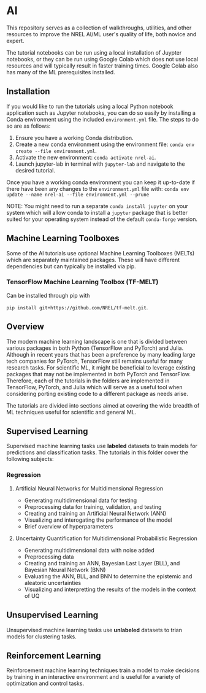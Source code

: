 # AI

This repository serves as a collection of walkthroughs, utilities, and other resources to improve the NREL AI/ML user's quality of life, both novice and expert.

The tutorial notebooks can be run using a local installation of Juypter notebooks, or they can be run using Google Colab which does not use local resources and will typically result in faster training times. Google Colab also has many of the ML prerequisites installed.

## Installation

If you would like to run the tutorials using a local Python notebook application such as Jupyter notebooks, you can do so easily by installing a Conda environment using the included `environment.yml` file. The steps to do so are as follows:

1. Ensure you have a working Conda distribution.
2. Create a new conda environment using the environment file: `conda env create --file environment.yml`.
3. Activate the new environment: `conda activate nrel-ai`.
4. Launch jupyter-lab in terminal with `jupyter-lab` and navigate to the desired tutorial.

Once you have a working conda environment you can keep it up-to-date if there have been any changes to the `environment.yml` file with: `conda env update --name nrel-ai --file environment.yml --prune`

NOTE: You might need to run a separate `conda install jupyter` on your system which will allow conda to install a `jupyter` package that is better suited for your operating system instead of the default `conda-forge` version.

## Machine Learning Toolboxes

Some of the AI tutorials use optional Machine Learning Toolboxes (MELTs) which are separately maintained packages. These will have different dependencies but can typically be installed via pip.

### TensorFlow Machine Learning Toolbox (TF-MELT)

Can be installed through pip with

`pip install git+https://github.com/NREL/tf-melt.git`.

<!-- This repository uses the `tensorflow-probability` package to be able to handle Bayesian Neural Networks. A recent update has changed the dependencies and it might require separately installing `tf-keras` for it to work. This can be done like:

`pip install tf-keras-nightly`. -->

## Overview

The modern machine learning landscape is one that is divided between various packages in both Python (TensorFlow and PyTorch) and Julia. Although in recent years that has been a preference by many leading large tech companies for PyTorch, TensorFlow still remains useful for many research tasks. For scientific ML, it might be beneficial to leverage existing packages that may not be implemented in both PyTorch and TensorFlow. Therefore, each of the tutorials in the folders are implemented in TensorFlow, PyTorch, and Julia which will serve as a useful tool when considering porting existing code to a different package as needs arise.

The tutorials are divided into sections aimed at covering the wide breadth of ML techniques useful for scientific and general ML.

## Supervised Learning

Supervised machine learning tasks use **labeled** datasets to train models for predictions and classification tasks. The tutorials in this folder cover the following subjects:

### Regression

1. Artificial Neural Networks for Multidimensional Regression

   - Generating multidimensional data for testing
   - Preprocessing data for training, validation, and testing
   - Creating and training an Artificial Neural Network (ANN)
   - Visualizing and interogating the performance of the model
   - Brief overview of hyperparameters

2. Uncertainty Quantification for Multidimensional Probabilistic Regression
   - Generating multidimensional data with noise added
   - Preprocessing data
   - Creating and training an ANN, Bayesian Last Layer (BLL), and Bayesian Neural Network (BNN)
   - Evaluating the ANN, BLL, and BNN to determine the epistemic and aleatoric uncertainties
   - Visualizing and interpretting the results of the models in the context of UQ

## Unsupervised Learning

Unsupervised machine learning tasks use **unlabeled** datasets to trian models for clustering tasks.

## Reinforcement Learning

Reinforcement machine learning techniques train a model to make decisions by training in an interactive environment and is useful for a variety of optimization and control tasks.
